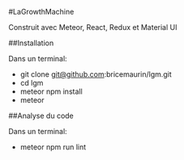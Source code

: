 #LaGrowthMachine

Construit avec Meteor, React, Redux et Material UI

##Installation

Dans un terminal:
- git clone git@github.com:bricemaurin/lgm.git
- cd lgm
- meteor npm install
- meteor

##Analyse du code

Dans un terminal:
- meteor npm run lint